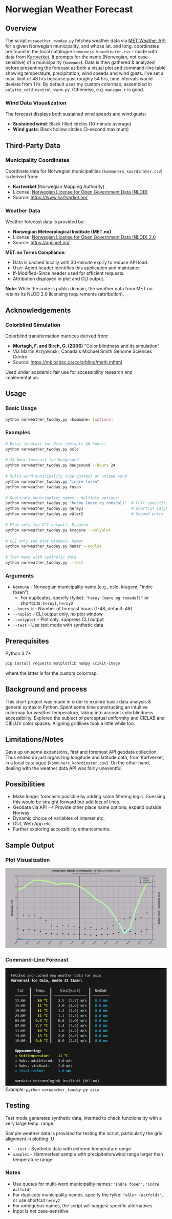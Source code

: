 # Norwegian Weather Forecast

## Overview

The script `norweather_twoday.py` fetches weather data via [MET Weather API](https://api.met.no/) for a given Norwegian municipality, and whose lat. and long. coordinates are found in the local catalogue `kommuners_koordinater.csv` - made with data from [Kartverket](https://www.kartverket.no/). It prompts for the name (Norwegian, not case-sensitive) of a municipality (`kommune`). Data is then gathered & analyzed before presenting the forecast as both a visual plot and command-line table showing temperature, precipitation, wind speeds and wind gusts. I've set a max. limit of 48 hrs because past roughly 54 hrs, time intervals would deviate from 1 hr. By default uses my custom colormap, assembled in `palette_cold_neutral_warm.py`. Otherwise, e.g. `managua_r` is good.

### Wind Data Visualization

The forecast displays both sustained wind speeds and wind gusts:
- **Sustained wind**: Black filled circles (10-minute average)
- **Wind gusts**: Black hollow circles (3-second maximum)

## Third-Party Data

### Municipality Coordinates

Coordinate data for Norwegian municipalities (`kommuners_koordinater.csv`) is derived from:
- **Kartverket** (Norwegian Mapping Authority)
- License: [Norwegian License for Open Government Data (NLOD)](https://data.norge.no/nlod/en/2.0/)
- Source: https://www.kartverket.no/

### Weather Data

Weather forecast data is provided by:
- **Norwegian Meteorological Institute (MET.no)**
- License: [Norwegian License for Open Government Data (NLOD) 2.0](https://data.norge.no/nlod/en/2.0)
- Source: https://api.met.no/

**MET.no Terms Compliance:**
- Data is cached locally with 30-minute expiry to reduce API load.
- User-Agent header identifies this application and maintainer.
- If-Modified-Since header used for efficient requests.
- Attribution displayed in plot and CLI output.

**Note**: While the code is public domain, the weather data from MET.no retains its NLOD 2.0 licensing requirements (attribution).

## Acknowledgements

### Colorblind Simulation

Colorblind transformation matrices derived from:
- **Murtagh, F. and Birch, G. (2006)** "Color blindness and its simulation"
- Via Martin Krzywinski, Canada's Michael Smith Genome Sciences Centre  
- Source: https://mk.bcgsc.ca/colorblind/math.mhtml

Used under academic fair use for accessibility research and implementation.

## Usage

### Basic Usage

```bash
python norweather_twoday.py <kommune> [options]
```

### Examples
```bash
# Basic forecast for Oslo (default 48 hours)
python norweather_twoday.py oslo

# 24-hour forecast for Haugesund
python norweather_twoday.py haugesund --hours 24

# Multi-word municipality (use quotes) or unique word
python norweather_twoday.py "indre fosen"
python norweather_twoday.py fosen

# Duplicate municipality names - multiple options:
python norweather_twoday.py "herøy (møre og romsdal)"  # Full specification
python norweather_twoday.py herøy1                     # Shortcut (alphabetical)
python norweather_twoday.py våler2                     # Second entry

# Plot only (no CLI output), Kragerø
python norweather_twoday.py kragerø --onlyplot

# CLI only (no plot window), Hamar
python norweather_twoday.py hamar --noplot

# Test mode with synthetic data
python norweather_twoday.py --test
```

### Arguments

- `kommune` - Norwegian municipality name (e.g., oslo, kragerø, "indre fosen")
  - For duplicates, specify (fylke): `"herøy (møre og romsdal)"` or shortcuts: `herøy1`, `herøy2`
- `--hours N` - Number of forecast hours (1-48, default: 48)
- `--noplot` - CLI output only, no plot window
- `--onlyplot` - Plot only, suppress CLI output
- `--test` - Use test mode with synthetic data

## Prerequisites

Python 3.7+

```bash
pip install requests matplotlib numpy scikit-image
```
where the latter is for the custom colormap.

## Background and process

This short project was made in order to explore basic data analysis & general syntax in Python. Spent some time constructing an intuitive colormap for weather temperature, taking into account colorblindness accessibility. Explored the subject of perceptual uniformity and CIELAB and CIELUV color spaces. Aligning gridlines took a little while too.

## Limitations/Notes

Gave up on some expansions, first and foremost API geodata collection. Thus ended up just organizing longitude and latitude data, from Kartverket, in a local catalogue (`kommuners_koordinater.csv`). On the other hand, dealing with the weather data API was fairly uneventful.

## Possibilities
- Make longer forecasts possible by adding some filtering logic. Guessing this would be straight forward but add lots of lines.
- Geodata via API --> Provide other place name options, expand outside Norway.
- Dynamic choice of variables of interest etc.
- GUI, Web App etc.
- Further exploring accessibility enhancements.

## Sample Output

### Plot Visualization
![Sample plot](sample_plot.png)

### Command-Line Forecast
![CLI output](sample_cli.png)
*Example: `python norweather_twoday.py oslo`*

## Testing

Test mode generates synthetic data, intented to check functionality with a very large temp. range.

Sample weather data is provided for testing the script, particularly the grid alignment in plotting. U

- `--test` - Synthetic data with extreme temperature range
- `sample1` - Hammerfest sample with precipitation/wind range larger than temperature range.

### Notes

- Use quotes for multi-word municipality names: `"indre fosen"`, `"indre østfold"`
- For duplicate municipality names, specify the fylke: `"våler (østfold)"`, or use shortcut `herøy2`
- For ambiguous names, the script will suggest specific alternatives
- Input is not case-sensitive
